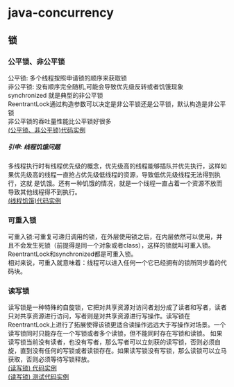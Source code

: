 # java-concurrency
## 锁
### 公平锁、非公平锁
  公平锁:   多个线程按照申请锁的顺序来获取锁  
  非公平锁: 没有顺序完全随机,可能会导致优先级反转或者饥饿现象  
  synchronized 就是典型的非公平锁  
  ReentrantLock通过构造参数可以决定是非公平锁还是公平锁，默认构造是非公平锁  
  非公平锁的吞吐量性能比公平锁好很多  
  [(公平锁、非公平锁)代码实例](https://github.com/BooksCup/java-concurrency/blob/master/src/main/java/com/bc/concurrency/lock/FairLock.java)
  ##### 引申: 线程饥饿问题  
  多线程执行时有线程优先级的概念，优先级高的线程能够插队并优先执行，这样如果优先级高的线程一直抢占优先级低线程的资源，导致低优先级线程无法得到执行，这就  是饥饿。还有一种饥饿的情况，就是一个线程一直占着一个资源不放而导致其他线程得不到执行。  
  [(线程饥饿)代码实例](https://github.com/BooksCup/java-concurrency/blob/master/src/main/java/com/bc/concurrency/lock/HungerDeadLock.java)

### 可重入锁  
  可重入锁:可重复可递归调用的锁，在外层使用锁之后，在内层依然可以使用，并且不会发生死锁（前提得是同一个对象或者class），这样的锁就叫可重入锁。  
  ReentrantLock和synchronized都是可重入锁。  
  相对来说，可重入就意味着：线程可以进入任何一个它已经拥有的锁所同步着的代码块。
### 读写锁  
  读写锁是一种特殊的自旋锁，它把对共享资源对访问者划分成了读者和写者，读者只对共享资源进行访问，写者则是对共享资源进行写操作。读写锁在ReentrantLock上进行了拓展使得该锁更适合读操作远远大于写操作对场景。一个读写锁同时只能存在一个写锁或者多个读锁，但不能同时存在写锁和读锁。
  如果读写锁当前没有读者，也没有写者，那么写者可以立刻获的读写锁，否则必须自旋，直到没有任何的写锁或者读锁存在。如果读写锁没有写锁，那么读锁可以立马获取，否则必须等待写锁释放。  
  [(读写锁) 代码实例](https://github.com/BooksCup/java-concurrency/blob/master/src/main/java/com/bc/concurrency/lock/ReentrantReadWriteLockDemo.java)  
  [(读写锁) 测试代码实例](https://github.com/BooksCup/java-concurrency/blob/master/src/test/java/com/bc/concurrency/test/lock/ReentrantReadWriteLockDemoTest.java)
